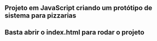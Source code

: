## Projeto em JavaScript criando um protótipo de sistema para pizzarias 
## Basta abrir o index.html para rodar o projeto